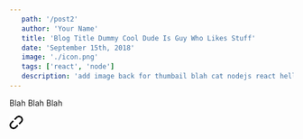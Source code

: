 ```yaml
---
   path: '/post2'
   author: 'Your Name'
   title: 'Blog Title Dummy Cool Dude Is Guy Who Likes Stuff'
   date: 'September 15th, 2018'
   image: './icon.png'
   tags: ['react', 'node']
   description: 'add image back for thumbail blah cat nodejs react hello dog'
---
```




Blah Blah Blah

![](./icon.png)

